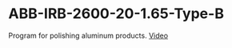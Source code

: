 # ABB-IRB-2600-20-1.65-Type-B
Program for polishing aluminum products.
[Video](https://youtu.be/xEFVrqiy-W8{:target="_blank"})
